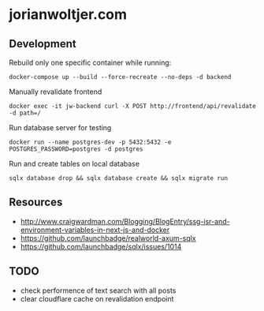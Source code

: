 # jorianwoltjer.com

## Development

Rebuild only one specific container while running:

```Shell
docker-compose up --build --force-recreate --no-deps -d backend
```

Manually revalidate frontend

```Shell
docker exec -it jw-backend curl -X POST http://frontend/api/revalidate -d path=/
```

Run database server for testing

```Shell
docker run --name postgres-dev -p 5432:5432 -e POSTGRES_PASSWORD=postgres -d postgres
```

Run and create tables on local database

```Shell
sqlx database drop && sqlx database create && sqlx migrate run
```

## Resources

* http://www.craigwardman.com/Blogging/BlogEntry/ssg-isr-and-environment-variables-in-next-js-and-docker
* https://github.com/launchbadge/realworld-axum-sqlx
* https://github.com/launchbadge/sqlx/issues/1014

## TODO

* check performence of text search with all posts
* clear cloudflare cache on revalidation endpoint
